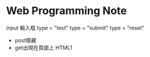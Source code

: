 # Web Programming Note

input 輸入框
type = "text"
type = "submit"
type = "reset"

* post隱藏
* get出現在頁面上
HTML1
